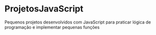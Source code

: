 # ProjetosJavaScript
Pequenos projetos desenvolvidos com JavaScript para praticar lógica de programação e implementar pequenas funções
